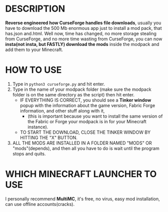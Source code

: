 # DESCRIPTION
**Reverse engineered how CurseForge handles file downloads**, usually you have to download the 500 Mb enormous app just to install a mod pack, that has.json and.html. Well now, time has changed, no more storage stealing from CurseForge, and no more time wasting from CurseForge, you can now **insta(not insta, but FASTLY) download the mods** inside the modpack and add them to your Minecraft.

# HOW TO USE
1. Type in `python3 curseforge.py` and hit enter.
2. Type in the name of your modpack folder (make sure the modpack folder is on the same directory as the script) then hit enter.
   - IF EVERYTHING IS CORRECT, you should see a **Tinker window** popup with the information about the game version, Fabric Forge information, and other stuff along with it, 
     - (this is important because you want to install the same version of the Fabric or Forge your modpack is in for your Minecraft instance).
   - TO START THE DOWNLOAD, CLOSE THE TINKER WINDOW BY HITTING THE "X" BUTTON.
3. ALL THE MODS ARE INSTALLED IN A FOLDER NAMED "MODS" OR "mods"(depends), and then all you have to do is wait until the program stops and quits.

# WHICH MINECRAFT LAUNCHER TO USE
I personally recommend **MultiMC**, it's free, no virus, easy mod installation, can use offline accounts(cracks).
